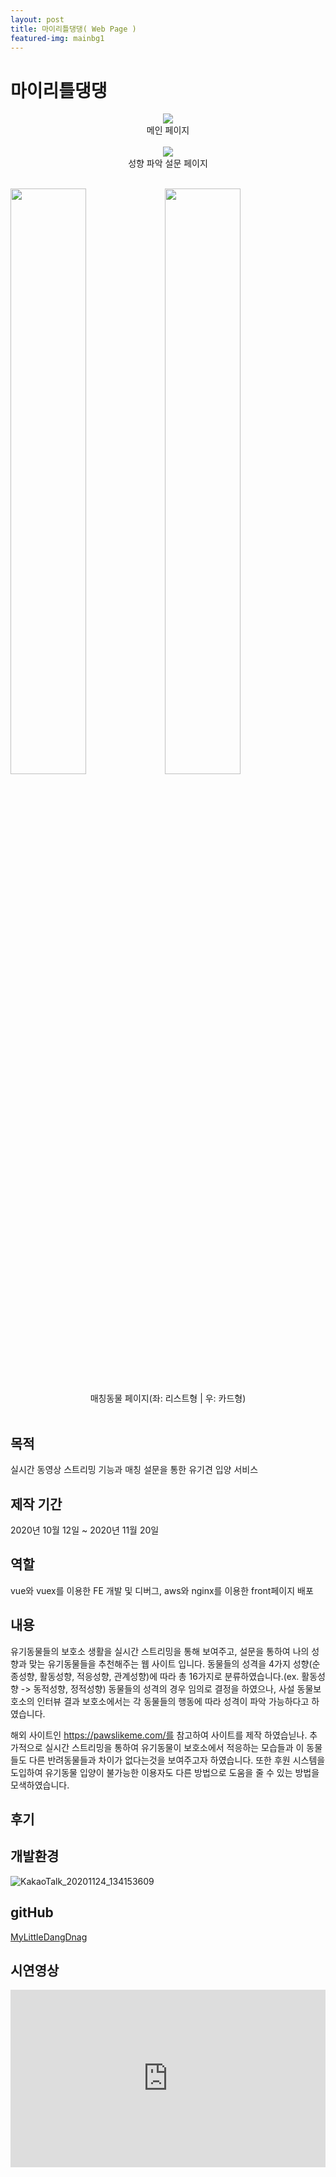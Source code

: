```yaml
---
layout: post
title: 마이리틀댕댕( Web Page )
featured-img: mainbg1
---
```



# 마이리틀댕댕
<center><img src="https://user-images.githubusercontent.com/44697835/100569899-c99efd80-3312-11eb-90d4-7a27d688f3ac.gif" /></center><center>메인 페이지</center><br />


<center><img src="https://user-images.githubusercontent.com/44697835/100570793-ec321600-3314-11eb-8893-fe99ff044955.gif" /></center><center>성향 파악 설문 페이지</center><br />   


<img src="https://user-images.githubusercontent.com/44697835/100570387-04556580-3314-11eb-8283-a0b2a1c56621.png" width="49%"/><img src="https://user-images.githubusercontent.com/44697835/100570389-07e8ec80-3314-11eb-8dc6-bb82fb927584.png" width="49%"/><center>매칭동물 페이지(좌: 리스트형 | 우: 카드형)</center><br />    


  
    


## 목적
실시간 동영상 스트리밍 기능과 매칭 설문을 통한 유기견 입양 서비스


## 제작 기간
2020년 10월 12일 ~ 2020년 11월 20일


## 역할
vue와 vuex를 이용한 FE 개발 및 디버그, aws와 nginx를 이용한 front페이지 배포

## 내용
유기동물들의 보호소 생활을 실시간 스트리밍을 통해 보여주고, 설문을 통하여 나의 성향과 맞는 유기동물들을 추천해주는 웹 사이트 입니다.
동물들의 성격을 4가지 성향(순종성향, 활동성향, 적응성향, 관계성향)에 따라 총 16가지로 분류하였습니다.(ex. 활동성향 -> 동적성향, 정적성향) 동물들의 성격의 경우 임의로 결정을 하였으나, 사설 동물보호소의 인터뷰 결과 보호소에서는 각 동물들의 행동에 따라 성격이 파악 가능하다고 하였습니다.

해외 사이트인 https://pawslikeme.com/를 참고하여 사이트를 제작 하였습닏나. 추가적으로 실시간 스트리밍을 통하여 유기동물이 보호소에서 적응하는 모습들과 이 동물들도 다른 반려동물들과 차이가 없다는것을 보여주고자 하였습니다. 또한 후원 시스템을 도입하여 유기동물 입양이 불가능한 이용자도 다른 방법으로 도움을 줄 수 있는 방법을 모색하였습니다.


## 후기



## 개발환경
![KakaoTalk_20201124_134153609](https://user-images.githubusercontent.com/44697835/100572262-631cde00-3318-11eb-99c7-1c1ed37d6720.png)
 
## gitHub
[MyLittleDangDnag](https://github.com/ParkKyoungsoo/MyLittleDang)

## 시연영상
<style>.embed-container { position: relative; padding-bottom: 56.25%; height: 0; overflow: hidden; max-width: 100%; } .embed-container iframe, .embed-container object, .embed-container embed { position: absolute; top: 0; left: 0; width: 100%; height: 100%; }</style><div class='embed-container'><iframe src='https://www.youtube.com/embed/2DJOlpAY0xo' frameborder='0' allowfullscreen></iframe></div>
